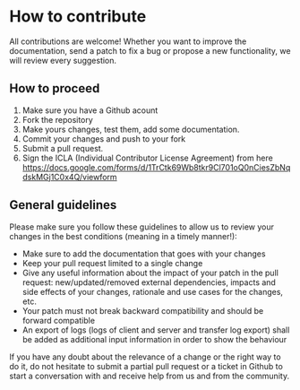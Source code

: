 How to contribute
=================

All contributions are welcome! 
Whether you want to improve the documentation, send a patch to fix a bug or 
propose a new functionality, we will review every suggestion.


How to proceed
--------------

1. Make sure you have a Github acount
2. Fork the repository
3. Make yours changes, test them, add some documentation.
4. Commit your changes and push to your fork
5. Submit a pull request.
6. Sign the ICLA (Individual Contributor License Agreement) from here https://docs.google.com/forms/d/1TrCtk69Wb8tkr9Cl701oQ0nCiesZbNqdskMGj1C0x4Q/viewform


General guidelines
------------------

Please make sure you follow these guidelines to allow us to review your changes
in the best conditions (meaning in a timely manner!):

- Make sure to add the documentation that goes with your changes
- Keep your pull request limited to a single change
- Give any useful information about the impact of your patch in the pull request:
  new/updated/removed external dependencies, impacts and side effects of your
  changes, rationale and use cases for the changes, etc.
- Your patch must not break backward compatibility and should be forward
  compatible
- An export of logs (logs of client and server and transfer log export) shall
  be added as additional input information in order to show the behaviour

If you have any doubt about the relevance of a change or the right way to do it,
do not hesitate to submit a partial pull request or a ticket in Github to start
a conversation with and receive help from us and from the community.
